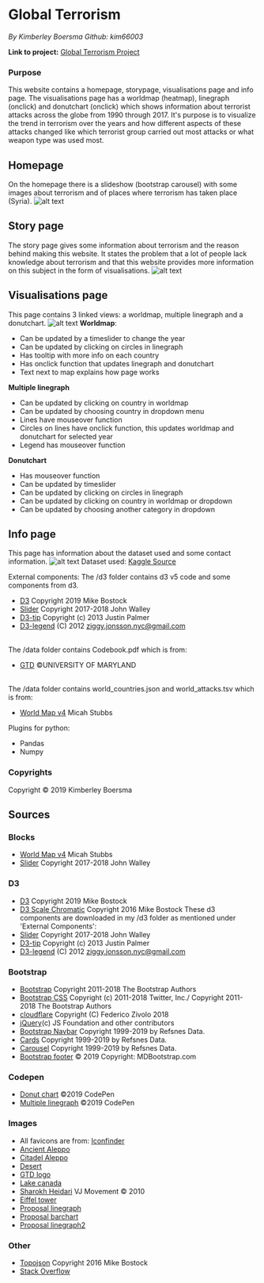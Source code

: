 
# Global Terrorism
<i>By Kimberley Boersma
Github: kim66003</i>

<b>Link to project:</b>
[Global Terrorism Project](https://kim66003.github.io/project/ "Global Terrorism - Project")
### Purpose
This website contains a homepage, storypage, visualisations page and info page. The visualisations page has a worldmap (heatmap), linegraph (onclick) and donutchart (onclick) which shows information about terrorist attacks across the globe from 1990 through 2017.
It's purpose is to visualize the trend in terrorism over the years and how different aspects of these attacks changed like which terrorist group carried out most attacks or what weapon type was used most.

## Homepage
On the homepage there is a slideshow (bootstrap carousel) with some images about terrorism and of places where terrorism has taken place (Syria).
![alt text](https://github.com/kim66003/project/blob/master/doc/process/index_30-01-2019.png)

## Story page
The story page gives some information about terrorism and the reason behind making this website.
It states the problem that a lot of people lack knowledge about terrorism and that this website
provides more information on this subject in the form of visualisations.
![alt text](https://github.com/kim66003/project/blob/master/doc/process/story_30-01-2019.png)

## Visualisations page
This page contains 3 linked views: a worldmap, multiple linegraph and a donutchart.
![alt text](https://github.com/kim66003/project/blob/master/doc/process/visualisations_30-01-2019.png)
<b>Worldmap</b>:
- Can be updated by a timeslider to change the year
- Can be updated by clicking on circles in linegraph
- Has tooltip with more info on each country
- Has onclick function that updates linegraph and donutchart
- Text next to map explains how page works

<b>Multiple linegraph</b>
- Can be updated by clicking on country in worldmap
- Can be updated by choosing country in dropdown menu
- Lines have mouseover function
- Circles on lines have onclick function, this updates worldmap and donutchart for selected year
- Legend has mouseover function

<b>Donutchart</b>
- Has mouseover function
- Can be updated by timeslider
- Can be updated by clicking on circles in linegraph
- Can be updated by clicking on country in worldmap or dropdown
- Can be updated by choosing another category in dropdown

## Info page
This page has information about the dataset used and some contact information.
![alt text](https://github.com/kim66003/project/blob/master/doc/process/info_30-01-2019.png)
Dataset used:
[Kaggle Source](https://www.kaggle.com/START-UMD/gtd "Kaggle | Global Terrorism Database")

External components:
The /d3 folder contains d3 v5 code and some components from d3.
- [D3](https://d3js.org/d3.v5.min.js) Copyright 2019 Mike Bostock
- [Slider](https://bl.ocks.org/johnwalley/e1d256b81e51da68f7feb632a53c3518)  Copyright 2017-2018 John Walley
- [D3-tip](https://github.com/Caged/d3-tip/tree/master/examples) Copyright (c) 2013 Justin Palmer
- [D3-legend](http://bl.ocks.org/ZJONSSON/3918369) (C) 2012 ziggy.jonsson.nyc@gmail.com

<br>The /data folder contains Codebook.pdf which is from:
- [GTD](https://www.start.umd.edu/gtd/downloads/Codebook.pdf) ©UNIVERSITY OF MARYLAND

<br> The /data folder contains world_countries.json and world_attacks.tsv which is from:
-   [World Map v4](http://bl.ocks.org/micahstubbs/8e15870eb432a21f0bc4d3d527b2d14f)  Micah Stubbs

Plugins for python:
- Pandas
- Numpy

### Copyrights
Copyright &copy; 2019 Kimberley Boersma

## Sources

### Blocks
-   [World Map v4](http://bl.ocks.org/micahstubbs/8e15870eb432a21f0bc4d3d527b2d14f)  Micah Stubbs
-   [Slider](https://bl.ocks.org/johnwalley/e1d256b81e51da68f7feb632a53c3518)  Copyright 2017-2018 John Walley
### D3
-   [D3](https://d3js.org/d3.v5.min.js) Copyright 2019 Mike Bostock
-   [D3 Scale Chromatic](https://d3js.org/d3-scale-chromatic/) Copyright 2016 Mike Bostock
These d3 components are downloaded in my /d3 folder as mentioned under 'External Components':
-   [Slider](https://bl.ocks.org/johnwalley/e1d256b81e51da68f7feb632a53c3518)  Copyright 2017-2018 John Walley
-   [D3-tip](https://github.com/Caged/d3-tip/tree/master/examples) Copyright (c) 2013 Justin Palmer
-   [D3-legend](http://bl.ocks.org/ZJONSSON/3918369) (C) 2012 ziggy.jonsson.nyc@gmail.com

### Bootstrap
-   [Bootstrap](https://maxcdn.bootstrapcdn.com/bootstrap/4.1.3/js/bootstrap.min.js)  Copyright 2011-2018 The Bootstrap Authors
-  [Bootstrap CSS](https://maxcdn.bootstrapcdn.com/bootstrap/4.1.3/css/bootstrap.min.css)  Copyright (c) 2011-2018 Twitter, Inc./ Copyright 2011-2018 The Bootstrap Authors
-   [cloudflare](https://cdnjs.cloudflare.com/ajax/libs/popper.js/1.14.3/umd/popper.min.js)  Copyright (C) Federico Zivolo 2018
-   [jQuery](https://ajax.googleapis.com/ajax/libs/jquery/3.3.1/jquery.min.js)(c) JS Foundation and other contributors
-   [Bootstrap Navbar](https://www.w3schools.com/bootstrap4/bootstrap_navbar.asp)  Copyright 1999-2019 by Refsnes Data.
-   [Cards](https://www.w3schools.com/bootstrap4/bootstrap_cards.asp)  Copyright 1999-2019 by Refsnes Data.
-   [Carousel](https://www.w3schools.com/bootstrap4/bootstrap_carousel.asp)  Copyright 1999-2019 by Refsnes Data.
-   [Bootstrap footer](https://mdbootstrap.com/docs/jquery/navigation/footer/#purplepanel)  © 2019 Copyright: MDBootstrap.com

### Codepen
- [Donut chart](https://codepen.io/zakariachowdhury/pen/EZeGJy) ©2019 CodePen
- [Multiple linegraph](https://codepen.io/zakariachowdhury/pen/JEmjwq) ©2019 CodePen

### Images
- All favicons are from: [Iconfinder](https://www.iconfinder.com/search/?q=cat)
- [Ancient Aleppo](https://www.heraldnet.com/news/unesco-30-percent-of-aleppos-ancient-city-destroyed/)
- [Citadel Aleppo](https://sputniknews.com/middleeast/201706211054855058-aleppo-citadel-carnival/)
- [Desert](http://wallpapers.ae/sahara-desert-sunset-picture.html/sahara-desert-sunset-picture)
- [GTD logo](http://www.habilian.ir/en/201602292492/documents/mko-on-the-global-terrorism-database-sp-103888886.html)
- [Lake canada](https://airfreshener.club/quotes/canoe-desktop-backgrounds.html)
- [Sharokh Heidari](https://www.cartoonmovement.com/collection/96) VJ Movement © 2010
- [Eiffel tower](https://www.pinterest.ca/pin/471541023465133829/)
- [Proposal linegraph](https://www.economist.com/graphic-detail/2015/11/18/the-plague-of-global-terrorism)
- [Proposal barchart](http://www.newsmov.biz/afghanistan-religion-pie-chart.html)
- [Proposal linegraph2](https://www.cs.unm.edu/~aaron/blog/archives/political_wonk/index.htm)

### Other
-   [Topojson](https://github.com/topojson/topojson-client)  Copyright 2016 Mike Bostock
-   [Stack Overflow](https://stackoverflow.com/)

